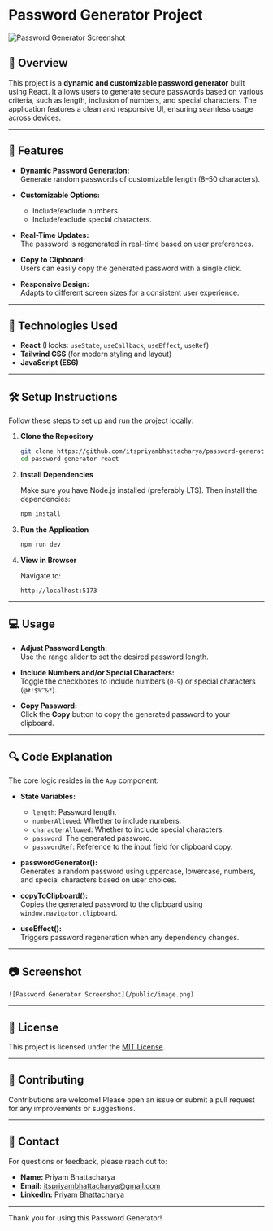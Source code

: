 # Password Generator Project

![Password Generator Screenshot](insert_image_here)

## 📌 Overview

This project is a **dynamic and customizable password generator** built using React. It allows users to generate secure passwords based on various criteria, such as length, inclusion of numbers, and special characters. The application features a clean and responsive UI, ensuring seamless usage across devices.

---

## 🎯 Features

- **Dynamic Password Generation:**  
  Generate random passwords of customizable length (8–50 characters).

- **Customizable Options:**

  - Include/exclude numbers.
  - Include/exclude special characters.

- **Real-Time Updates:**  
  The password is regenerated in real-time based on user preferences.

- **Copy to Clipboard:**  
  Users can easily copy the generated password with a single click.

- **Responsive Design:**  
  Adapts to different screen sizes for a consistent user experience.

---

## 🚀 Technologies Used

- **React** (Hooks: `useState`, `useCallback`, `useEffect`, `useRef`)
- **Tailwind CSS** (for modern styling and layout)
- **JavaScript (ES6)**

---

## 🛠️ Setup Instructions

Follow these steps to set up and run the project locally:

1. **Clone the Repository**

   ```bash
   git clone https://github.com/itspriyambhattacharya/password-generator-react.git
   cd password-generator-react
   ```

2. **Install Dependencies**

   Make sure you have Node.js installed (preferably LTS). Then install the dependencies:

   ```bash
   npm install
   ```

3. **Run the Application**

   ```bash
   npm run dev
   ```

4. **View in Browser**

   Navigate to:

   ```
   http://localhost:5173
   ```

---

## 💻 Usage

- **Adjust Password Length:**  
  Use the range slider to set the desired password length.

- **Include Numbers and/or Special Characters:**  
  Toggle the checkboxes to include numbers (`0-9`) or special characters (`@#!$%^&*`).

- **Copy Password:**  
  Click the **Copy** button to copy the generated password to your clipboard.

---

## 🔍 Code Explanation

The core logic resides in the `App` component:

- **State Variables:**

  - `length`: Password length.
  - `numberAllowed`: Whether to include numbers.
  - `characterAllowed`: Whether to include special characters.
  - `password`: The generated password.
  - `passwordRef`: Reference to the input field for clipboard copy.

- **passwordGenerator():**  
  Generates a random password using uppercase, lowercase, numbers, and special characters based on user choices.

- **copyToClipboard():**  
  Copies the generated password to the clipboard using `window.navigator.clipboard`.

- **useEffect():**  
  Triggers password regeneration when any dependency changes.

---

## 📷 Screenshot

```
![Password Generator Screenshot](/public/image.png)
```

---

## 📝 License

This project is licensed under the [MIT License](LICENSE).

---

## 🤝 Contributing

Contributions are welcome! Please open an issue or submit a pull request for any improvements or suggestions.

---

## 📧 Contact

For questions or feedback, please reach out to:

- **Name:** Priyam Bhattacharya
- **Email:** itspriyambhattacharya@gmail.com
- **LinkedIn:** [Priyam Bhattacharya](https://www.linkedin.com/in/itspriyabhattacharya)

---

Thank you for using this Password Generator!
